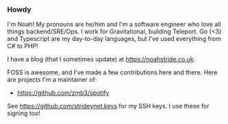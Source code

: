 ### Howdy

I'm Noah! My pronouns are he/him and I'm a software engineer who love all things
backend/SRE/Ops. I work for Gravitational, building Teleport. Go (<3) and
Typescript are my day-to-day languages, but I've used everything from C# to PHP!

I have a blog (that I sometimes update) at https://noahstride.co.uk.

FOSS is awesome, and I've made a few contributions here and there. Here are
projects I'm a maintainer of:

- https://github.com/zmb3/spotify

See https://github.com/strideynet.keys for my SSH keys. I use these for signing
too!

